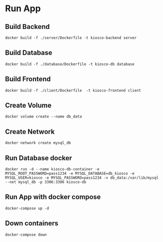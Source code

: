 # Run App

## Build Backend

```shell
docker build -f ./server/Dockerfile -t kiosco-backend server
```

## Build Database 

```shell
docker build -f ./database/Dockerfile -t kiosco-db database
```

## Build Frontend

```shell
docker build -f ./client/Dockerfile  -t kiosco-frontend client
```

## Create Volume
```
docker volume create --name db_data
```

## Create Network
```
docker network create mysql_db
```

## Run Database docker

```
docker run -d --name kiosco-db-container -e MYSQL_ROOT_PASSWORD=pass1234 -e MYSQL_DATABASE=db_kiosco -e MYSQL_USER=kiosco -e MYSQL_PASSWORD=pass1234 -v db_data:/var/lib/mysql --net mysql_db -p 3306:3306 kiosco-db
```

## Run App with docker compose

```shell
docker-compose up -d
```

## Down containers

```shell
docker-compose down
```